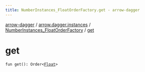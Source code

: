 ```yaml
---
title: NumberInstances_FloatOrderFactory.get - arrow-dagger
---
```


[arrow-dagger](../../index.html) / [arrow.dagger.instances](../index.html) / [NumberInstances_FloatOrderFactory](index.html) / [get](./get.html)

# get

`fun get(): Order<`[`Float`](https://kotlinlang.org/api/latest/jvm/stdlib/kotlin/-float/index.html)`>`